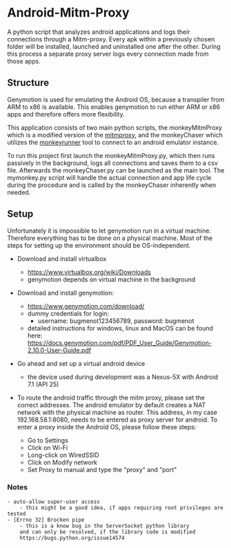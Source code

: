 # Android-Mitm-Proxy
A python script that analyzes android applications and logs their connections through a Mitm-proxy.
Every apk within a previously chosen folder will be installed, launched and uninstalled one after the other.
During this process a separate proxy server logs every connection made from those apps.



## Structure

Genymotion is used for emulating the Android OS, because a transpiler from ARM to x86 is available.
This enables genymotion to run either ARM or x86 apps and therefore offers more flexibility.

This application consists of two main python scripts, the monkeyMitmProxy which is a modified version of the [mitmproxy](https://github.com/mitmproxy/mitmproxy), and the monkeyChaser which utilizes the [monkeyrunner](https://developer.android.com/studio/test/monkeyrunner/MonkeyRunner.html) tool to connect to an android emulator instance.

To run this project first launch the monkeyMitmProxy.py, which then runs passively in the background, logs all connections and saves them to a csv file. Afterwards the monkeyChaser.py can be launched as the main tool. The mymonkey.py script will handle the actual connection and app life cycle during the procedure and is called by the monkeyChaser inherently when needed.


## Setup

Unfortunately it is impossible to let genymotion run in a virtual machine. Therefore everything has to be done on a physical machine.
Most of the steps for setting up the environment should be OS-independent.

- Download and install virtualbox
	- https://www.virtualbox.org/wiki/Downloads
	- genymotion depends on virtual machine in the background

- Download and install genymotion:
	- https://www.genymotion.com/download/
	- dummy credentials for login:
		- username: bugmenot123456789, password: bugmenot
	- detailed instructions for windows, linux and MacOS can be found here:
		https://docs.genymotion.com/pdf/PDF_User_Guide/Genymotion-2.10.0-User-Guide.pdf

- Go ahead and set up a virtual android device
	- the device used during development was a Nexus-5X with Android 7.1 (API 25)

- To route the android traffic through the mitm proxy, please set the correct addresses.
 The android emulator by default creates a NAT network with the physical machine as router. This address, in my case 192.168.58.1:8080, needs to be entered as proxy server for android. To enter a proxy inside the Android OS, please follow these steps:

	- Go to Settings
	- Click on Wi-Fi
	- Long-click on WiredSSID
	- Click on Modify network
	- Set Proxy to manual and type the "proxy" and "port"



### Notes

	- auto-allow super-user access
		- this might be a good idea, if apps requiring root privileges are tested
	- [Errno 32] Brocken pipe
		- this is a know bug in the ServerSocket python library
		and can only be resolved, if the library code is modified
		https://bugs.python.org/issue14574

